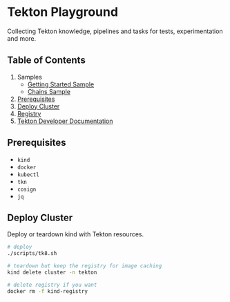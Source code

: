 # Tekton Playground

Collecting Tekton knowledge, pipelines and tasks for tests, experimentation and more.

## Table of Contents

1. Samples
   - [Getting Started Sample](getting-started/getting-started-sample.md)
   - [Chains Sample](chains/chains-sample.md)
1. [Prerequisites](#prerequisites)
1. [Deploy Cluster](#deploy-cluster)
1. [Registry](cluster/registry.md)
1. [Tekton Developer Documentation](docs/tekton-dev-docs.md)

## Prerequisites

- `kind`
- `docker`
- `kubectl`
- `tkn`
- `cosign`
- `jq`

## Deploy Cluster

Deploy or teardown kind with Tekton resources.

```bash
# deploy
./scripts/tk8.sh

# teardown but keep the registry for image caching
kind delete cluster -n tekton

# delete registry if you want
docker rm -f kind-registry
```